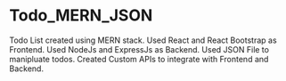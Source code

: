 # Todo_MERN_JSON

Todo List created using MERN stack.
Used React and React Bootstrap as Frontend.
Used NodeJs and ExpressJs as Backend. 
Used JSON File to manipluate todos.
Created Custom APIs to integrate with Frontend and Backend.
